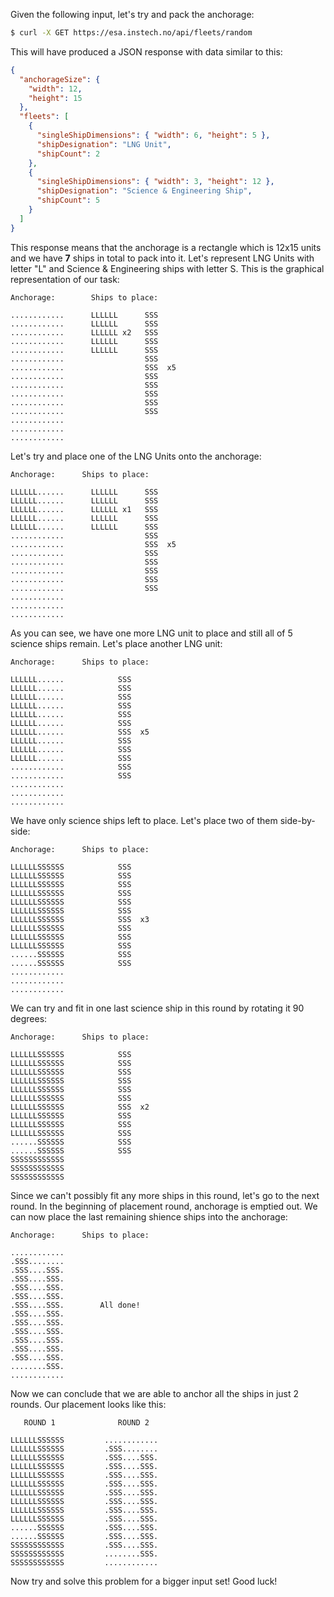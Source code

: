 Given the following input, let's try and pack the anchorage:
```sh
$ curl -X GET https://esa.instech.no/api/fleets/random
```

This will have produced a JSON response with data similar to this:
```json
{
  "anchorageSize": {
    "width": 12,
    "height": 15
  },
  "fleets": [
    {
      "singleShipDimensions": { "width": 6, "height": 5 },
      "shipDesignation": "LNG Unit",
      "shipCount": 2
    },
    {
      "singleShipDimensions": { "width": 3, "height": 12 },
      "shipDesignation": "Science & Engineering Ship",
      "shipCount": 5
    }
  ]
}
```

This response means that the anchorage is a rectangle which is 12x15 units and we have 
**7** ships in total to pack into it.
Let's represent LNG Units with letter "L" and Science & Engineering ships with letter S.
This is the graphical representation of our task:

```
Anchorage:        Ships to place:

............      LLLLLL      SSS
............      LLLLLL      SSS
............      LLLLLL x2   SSS
............      LLLLLL      SSS
............      LLLLLL      SSS
............                  SSS
............                  SSS  x5
............                  SSS
............                  SSS
............                  SSS
............                  SSS
............                  SSS
............
............
............
```

Let's try and place one of the LNG Units onto the anchorage:
```
Anchorage:      Ships to place:

LLLLLL......      LLLLLL      SSS
LLLLLL......      LLLLLL      SSS
LLLLLL......      LLLLLL x1   SSS
LLLLLL......      LLLLLL      SSS
LLLLLL......      LLLLLL      SSS
............                  SSS
............                  SSS  x5
............                  SSS
............                  SSS
............                  SSS
............                  SSS
............                  SSS
............
............
............
```

As you can see, we have one more LNG unit to place and still all of 5 science ships remain. Let's place another LNG unit:
```
Anchorage:      Ships to place:

LLLLLL......            SSS
LLLLLL......            SSS
LLLLLL......            SSS
LLLLLL......            SSS
LLLLLL......            SSS
LLLLLL......            SSS
LLLLLL......            SSS  x5
LLLLLL......            SSS
LLLLLL......            SSS
LLLLLL......            SSS
............            SSS
............            SSS
............
............
............
```
We have only science ships left to place. Let's place two of them side-by-side:
```
Anchorage:      Ships to place:

LLLLLLSSSSSS            SSS
LLLLLLSSSSSS            SSS
LLLLLLSSSSSS            SSS
LLLLLLSSSSSS            SSS
LLLLLLSSSSSS            SSS
LLLLLLSSSSSS            SSS
LLLLLLSSSSSS            SSS  x3
LLLLLLSSSSSS            SSS
LLLLLLSSSSSS            SSS
LLLLLLSSSSSS            SSS
......SSSSSS            SSS
......SSSSSS            SSS
............
............
............
```

We can try and fit in one last science ship in this round by rotating it 90 degrees:
```
Anchorage:      Ships to place:

LLLLLLSSSSSS            SSS
LLLLLLSSSSSS            SSS
LLLLLLSSSSSS            SSS
LLLLLLSSSSSS            SSS
LLLLLLSSSSSS            SSS
LLLLLLSSSSSS            SSS
LLLLLLSSSSSS            SSS  x2
LLLLLLSSSSSS            SSS
LLLLLLSSSSSS            SSS
LLLLLLSSSSSS            SSS
......SSSSSS            SSS
......SSSSSS            SSS
SSSSSSSSSSSS
SSSSSSSSSSSS
SSSSSSSSSSSS
```

Since we can't possibly fit any more ships in this round, let's go to the next round. In the beginning of placement round, anchorage is emptied out. We can now place the last remaining shience ships into the anchorage:
```
Anchorage:      Ships to place:

............
.SSS........
.SSS....SSS.
.SSS....SSS.
.SSS....SSS.
.SSS....SSS.
.SSS....SSS.        All done!
.SSS....SSS.
.SSS....SSS.
.SSS....SSS.
.SSS....SSS.
.SSS....SSS.
.SSS....SSS.
........SSS.
............
```

Now we can conclude that we are able to anchor all the ships in just 2 rounds.
Our placement looks like this:

```
   ROUND 1              ROUND 2

LLLLLLSSSSSS         ............
LLLLLLSSSSSS         .SSS........
LLLLLLSSSSSS         .SSS....SSS.
LLLLLLSSSSSS         .SSS....SSS.
LLLLLLSSSSSS         .SSS....SSS.
LLLLLLSSSSSS         .SSS....SSS.
LLLLLLSSSSSS         .SSS....SSS.
LLLLLLSSSSSS         .SSS....SSS.
LLLLLLSSSSSS         .SSS....SSS.
LLLLLLSSSSSS         .SSS....SSS.
......SSSSSS         .SSS....SSS.
......SSSSSS         .SSS....SSS.
SSSSSSSSSSSS         .SSS....SSS.
SSSSSSSSSSSS         ........SSS.
SSSSSSSSSSSS         ............
```

Now try and solve this problem for a bigger input set! Good luck!